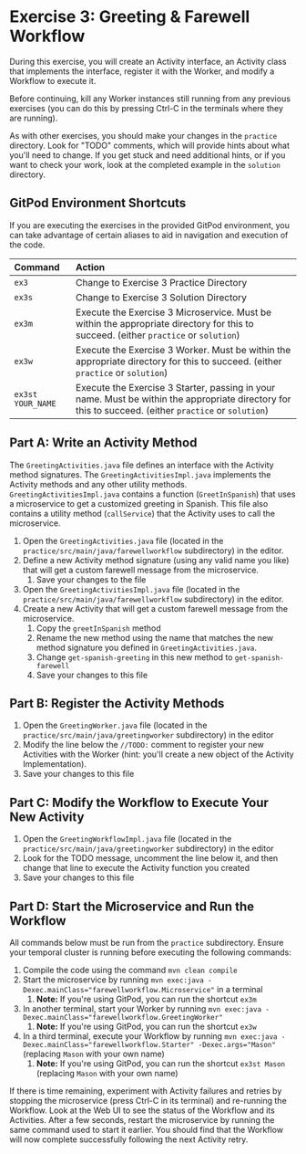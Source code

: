 # Exercise 3: Greeting & Farewell Workflow

During this exercise, you will create an Activity interface, an Activity class that
implements the interface, register it with the Worker, and modify a Workflow to execute it.

Before continuing, kill any Worker instances still running from any
previous exercises (you can do this by pressing Ctrl-C in the terminals
where they are running).

As with other exercises, you should make your changes in the `practice`
directory. Look for "TODO" comments, which will provide hints about what
you'll need to change. If you get stuck and need additional hints, or
if you want to check your work, look at the completed example in the
`solution` directory.

## GitPod Environment Shortcuts

If you are executing the exercises in the provided GitPod environment, you
can take advantage of certain aliases to aid in navigation and execution of
the code.

| Command           | Action                                                                                                                                                |
| :---------------- | :---------------------------------------------------------------------------------------------------------------------------------------------------- |
| `ex3`             | Change to Exercise 3 Practice Directory                                                                                                               |
| `ex3s`            | Change to Exercise 3 Solution Directory                                                                                                               |
| `ex3m`            | Execute the Exercise 3 Microservice. Must be within the appropriate directory for this to succeed. (either `practice` or `solution`)                  |
| `ex3w`            | Execute the Exercise 3 Worker. Must be within the appropriate directory for this to succeed. (either `practice` or `solution`)                        |
| `ex3st YOUR_NAME` | Execute the Exercise 3 Starter, passing in your name. Must be within the appropriate directory for this to succeed. (either `practice` or `solution`) |

## Part A: Write an Activity Method

The `GreetingActivities.java` file defines an interface with the Activity method signatures.
The `GreetingActivitiesImpl.java` implements the Activity methods and any other utility methods.
`GreetingActivitiesImpl.java` contains a function (`GreetInSpanish`) that uses a
microservice to get a customized greeting in Spanish. This file also contains a utility method
(`callService`) that the Activity uses to call the microservice.

1. Open the `GreetingActivities.java` file (located in the `practice/src/main/java/farewellworkflow` subdirectory) in the editor.
2. Define a new Activity method signature (using any valid name you like) that will get a custom farewell message from the microservice.
   1. Save your changes to the file
3. Open the `GreetingActivitiesImpl.java` file (located in the `practice/src/main/java/farewellworkflow` subdirectory) in the editor.
4. Create a new Activity that will get a custom farewell message from the microservice.
   1. Copy the `greetInSpanish` method
   2. Rename the new method using the name that matches the new method signature you defined in `GreetingActivities.java`.
   3. Change `get-spanish-greeting` in this new method to `get-spanish-farewell`
   4. Save your changes to this file

## Part B: Register the Activity Methods

1. Open the `GreetingWorker.java` file (located in the `practice/src/main/java/greetingworker` subdirectory) in the editor
2. Modify the line below the `//TODO:` comment to register your new Activities with the Worker (hint: you'll create a new object of the Activity Implementation).
3. Save your changes to this file

## Part C: Modify the Workflow to Execute Your New Activity

1. Open the `GreetingWorkflowImpl.java` file (located in the `practice/src/main/java/greetingworker` subdirectory) in the editor
2. Look for the TODO message, uncomment the line below it, and then change that line
   to execute the Activity function you created
3. Save your changes to this file

## Part D: Start the Microservice and Run the Workflow

All commands below must be run from the `practice` subdirectory. Ensure your temporal cluster is running
before executing the following commands:

1. Compile the code using the command `mvn clean compile`
2. Start the microservice by running `mvn exec:java -Dexec.mainClass="farewellworkflow.Microservice"` in a terminal
   1. **Note:** If you're using GitPod, you can run the shortcut `ex3m`
3. In another terminal, start your Worker by running `mvn exec:java -Dexec.mainClass="farewellworkflow.GreetingWorker"`
   1. **Note:** If you're using GitPod, you can run the shortcut `ex3w`
4. In a third terminal, execute your Workflow by running `mvn exec:java -Dexec.mainClass="farewellworkflow.Starter" -Dexec.args="Mason"`
   (replacing `Mason` with your own name)
   1. **Note:** If you're using GitPod, you can run the shortcut `ex3st Mason` (replacing `Mason` with your own name)

If there is time remaining, experiment with Activity failures and retries
by stopping the microservice (press Ctrl-C in its terminal) and re-running
the Workflow. Look at the Web UI to see the status of the Workflow and its
Activities. After a few seconds, restart the microservice by running the
same command used to start it earlier. You should find that the Workflow
will now complete successfully following the next Activity retry.
